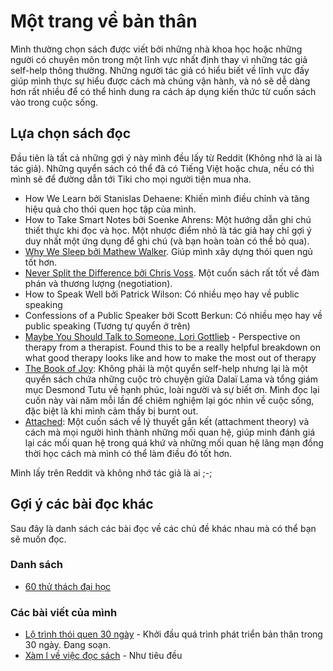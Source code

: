 # Một trang về bản thân

Mình thường chọn sách được viết bởi những nhà khoa học hoặc những người có chuyên môn trong một lĩnh vực nhất định thay vì những tác giả self-help thông thường. Những người tác giả có hiểu biết về lĩnh vực đấy giúp mình thực sự hiểu được cách mà chúng vận hành, và nó sẽ dễ dàng hơn rất nhiều để có thể hình dung ra cách áp dụng kiến thức từ cuốn sách vào trong cuộc sống.  

## Lựa chọn sách đọc
Đầu tiên là tất cả những gợi ý này mình đều lấy từ Reddit (Không nhớ là ai là tác giả). Những quyển sách có thể đã có Tiếng Việt hoặc chưa, nếu có thì mình sẽ để đường dẫn tới Tiki cho mọi người tiện mua nha.

- How We Learn bởi Stanislas Dehaene: Khiến mình điều chỉnh và tăng hiệu quả cho thói quen học tập của mình.
- How to Take Smart Notes bởi Soenke Ahrens: Một hướng dẫn ghi chú thiết thực khi đọc và học. Một nhược điểm nhỏ là tác giả hay chỉ gợi ý duy nhất một ứng dụng để ghi chú (và bạn hoàn toàn có thể bỏ qua).
- [Why We Sleep bởi Mathew Walker](https://tiki.vn/sao-chung-ta-lai-ngu-p271828247.html). Giúp mình xây dựng thói quen ngủ tốt hơn.
- [Never Split the Difference bởi Chris Voss](https://tiki.vn/dung-bao-gio-chia-doi-loi-ich-trong-moi-cuoc-dam-phan-tai-ban-2018-p4483791.html). Một cuốn sách rất tốt về đàm phán và thương lượng (negotiation).
- How to Speak Well bởi Patrick Wilson: Có nhiều mẹo hay về public speaking
- Confessions of a Public Speaker bởi Scott Berkun: Có nhiều mẹo hay về public speaking (Tương tự quyển ở trên)
- [Maybe You Should Talk to Someone, Lori Gottlieb](https://tiki.vn/sach-co-le-ban-nen-gap-bac-si-tam-ly-p188281455.html) - Perspective on therapy from a therapist. Found this to be a really helpful breakdown on what good therapy looks like and how to make the most out of therapy
- [The Book of Joy](https://tiki.vn/hy-lac-tu-tam-the-book-of-joy-lasting-happiness-in-a-changing-world-ban-quyen-p258752510.html): Không phải là một quyển self-help nhưng lại là một quyển sách chứa những cuộc trò chuyện giữa Dalaï Lama và tổng giám mục Desmond Tutu về hạnh phúc, loài người và sự biết ơn. Mình đọc lại cuốn này vài năm mỗi lần để chiêm nghiệm lại góc nhìn về cuộc sống, đặc biệt là khi mình cảm thấy bị burnt out.
- [Attached](https://tiki.vn/gan-bo-yeu-thuong-p49749898.html): Một cuốn sách về lý thuyết gắn kết (attachment theory) và cách mà mọi người hình thành những mối quan hệ, giúp minh đánh giá lại các mối quan hệ trong quá khứ và những mối quan hệ lãng mạn đồng thời học cách mà mình có thể làm điều đó tốt hơn.

Mình lấy trên Reddit và không nhớ tác giả là ai ;-;

## Gợi ý các bài đọc khác
Sau đây là danh sách các bài đọc về các chủ đề khác nhau mà có thể bạn sẽ muốn đọc.

### Danh sách
- [60 thử thách đại học](docs/60-thu-thach-dai-hoc.md)

### Các bài viết của mình

- [Lộ trình thói quen 30 ngày](docs/30ngay.md) - Khởi đầu quá trình phát triển bản thân trong 30 ngày. Đang soạn.
- [Xàm l về việc đọc sách](docs/doc-sach.md) - Như tiêu đều